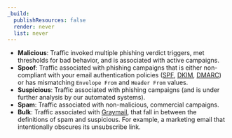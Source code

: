 ```yaml
---
_build:
  publishResources: false
  render: never
  list: never
---
```


- **Malicious**: Traffic invoked multiple phishing verdict triggers, met thresholds for bad behavior, and is associated with active campaigns.
- **Spoof**: Traffic associated with phishing campaigns that is either non-compliant with your email authentication policies ([SPF](https://www.cloudflare.com/en-gb/learning/dns/dns-records/dns-spf-record/), [DKIM](https://www.cloudflare.com/en-gb/learning/dns/dns-records/dns-dkim-record/), [DMARC](https://www.cloudflare.com/en-gb/learning/dns/dns-records/dns-dmarc-record/)) or has mismatching `Envelope From` and `Header From` values.
- **Suspicious**: Traffic associated with phishing campaigns (and is under further analysis by our automated systems).
- **Spam**: Traffic associated with non-malicious, commercial campaigns.
- **Bulk**: Traffic associated with [Graymail](https://en.wikipedia.org/wiki/Graymail_%28email%29), that fall in between the definitions of spam and suspicious. For example, a marketing email that intentionally obscures its unsubscribe link.